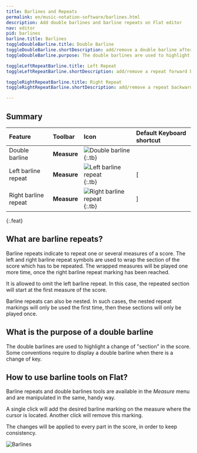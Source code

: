 ```yaml
---
title: Barlines and Repeats
permalink: en/music-notation-software/barlines.html
description: Add double barlines and barline repeats on Flat editor
nav: editor
pid: barlines
barline.title: Barlines
toggleDoubleBarline.title: Double Barline
toggleDoubleBarline.shortDescription: add/remove a double barline after the selected measure
toggleDoubleBarline.purpose: The double barlines are used to highlight a change of "section" in the score. Some conventions require to display a double barline when there is a change of key

toggleLeftRepeatBarline.title: Left Repeat
toggleLeftRepeatBarline.shortDescription: add/remove a repeat forward before the selected measure

toggleRightRepeatBarline.title: Right Repeat
toggleRightRepeatBarline.shortDescription: add/remove a repeat backward after the selected measure

---
```


## Summary

| Feature | Toolbar | Icon | Default Keyboard shortcut |
|:--------|:--------|:-----|:------------------|
| Double barline | **Measure** | ![Double barline](https://prod.flat-cdn.com/img/icons/editorActions/barlineDouble.svg){:.tb} |  |
| Left barline repeat | **Measure** | ![Left barline repeat](https://prod.flat-cdn.com/img/icons/editorActions/barlineRepeatLeft.svg){:.tb} | <span class="kbs-multi"><span class="kb-container"><span class="kb">[</span></span></span> |
| Right barline repeat | **Measure** | ![Right barline repeat](https://prod.flat-cdn.com/img/icons/editorActions/barlineRepeatRight.svg){:.tb} | <span class="kbs-multi"><span class="kb-container"><span class="kb">]</span></span></span> |
{:.feat}

## What are barline repeats?

Barline repeats indicate to repeat one or several measures of a score.
The left and right barline repeat symbols are used to wrap the section of the score which has to be repeated. The wrapped measures will be played one more time, once the right barline repeat marking has been reached.

It is allowed to omit the left barline repeat. In this case, the repeated section will start at the first measure of the score.

Barline repeats can also be nested. In such cases, the nested repeat markings will only be used the first time, then these sections will only be played once.

## What is the purpose of a double barline

The double barlines are used to highlight a change of "section" in the score. Some conventions require to display a double barline when there is a change of key.

## How to use barline tools on Flat?

Barline repeats and double barlines tools are available in the *Measure* menu and are manipulated in the same, handy way.

A single click will add the desired barline marking on the measure where the cursor is located.
Another click will remove this marking.

The changes will be applied to every part in the score, in order to keep consistency.

![Barlines](/help/assets/img/editor/barlines.gif)


